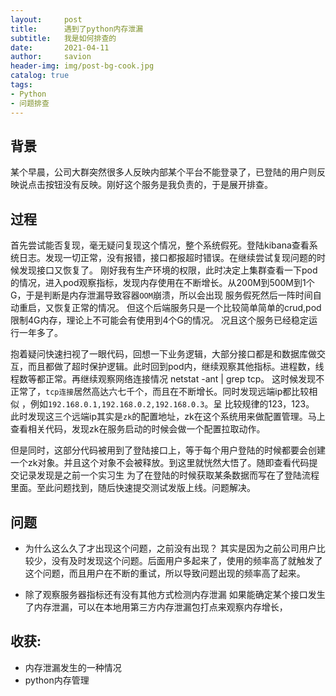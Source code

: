 ```yaml
---
layout:     post
title:      遇到了python内存泄漏
subtitle:   我是如何排查的
date:       2021-04-11
author:     savion
header-img: img/post-bg-cook.jpg
catalog: true
tags:
- Python
- 问题排查
---
```



## 背景

某个早晨，公司大群突然很多人反映内部某个平台不能登录了，已登陆的用户则反映说点击按钮没有反映。刚好这个服务是我负责的，于是展开排查。

## 过程
首先尝试能否复现，毫无疑问复现这个情况，整个系统假死。登陆kibana查看系统日志。发现一切正常，没有报错，接口都报超时错误。在继续尝试复现问题的时候发现接口又恢复了。
刚好我有生产环境的权限，此时决定上集群查看一下pod的情况，进入pod观察指标，发现内存使用在不断增长。从200M到500M到1个G，于是判断是内存泄漏导致容器`OOM`崩溃，所以会出现
服务假死然后一阵时间自动重启，又恢复正常的情况。 但这个后端服务只是一个比较简单简单的crud,pod限制4G内存，理论上不可能会有使用到4个G的情况。 况且这个服务已经稳定运行一年多了。

抱着疑问快速扫视了一眼代码，回想一下业务逻辑，大部分接口都是和数据库做交互，而且都做了超时保护逻辑。此时回到pod内，继续观察其他指标。进程数，线程数等都正常。再继续观察网络连接情况 netstat -ant | grep tcp。
这时候发现不正常了，`tcp连接`居然高达六七千个，而且在不断增长。同时发现远端ip都比较相似 ，例如`192.168.0.1,192.168.0.2,192.168.0.3`。呈 比较规律的123，123。
此时发现这三个远端ip其实是`zk`的配置地址，zk在这个系统用来做配置管理。马上查看相关代码，发现zk在服务启动的时候会做一个配置拉取动作。

但是同时，这部分代码被用到了登陆接口上，等于每个用户登陆的时候都要会创建一个zk对象。并且这个对象不会被释放。到这里就恍然大悟了。随即查看代码提交记录发现是之前一个实习生
为了在登陆的时候获取某条数据而写在了登陆流程里面。至此问题找到，随后快速提交测试发版上线。问题解决。


## 问题

- 为什么这么久了才出现这个问题，之前没有出现？
其实是因为之前公司用户比较少，没有及时发现这个问题。后面用户多起来了，使用的频率高了就触发了这个问题，而且用户在不断的重试，所以导致问题出现的频率高了起来。
      
- 除了观察服务器指标还有没有其他方式检测内存泄漏
如果能确定某个接口发生了内存泄漏，可以在本地用第三方内存泄漏包打点来观察内存增长，

## 收获:
- 内存泄漏发生的一种情况
- python内存管理
